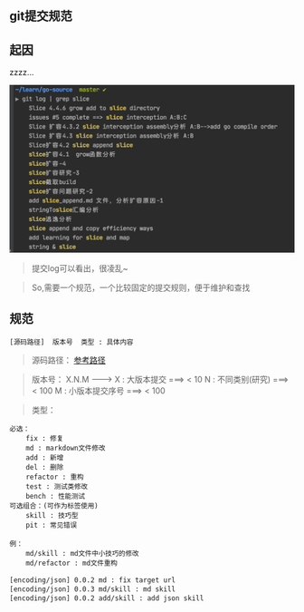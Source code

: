 ## git提交规范

## 起因
zzzz...

![](https://raw.githubusercontent.com/crab21/Images/master//blog/20200517171852.png)

>提交log可以看出，很凌乱~

>So,需要一个规范，一个比较固定的提交规则，便于维护和查找

## 规范
```cgo
[源码路径]  版本号  类型 : 具体内容
```
>源码路径：
[参考路径](![](https://raw.githubusercontent.com/crab21/Images/master//blog/20200517175159.png))

>版本号：
X.N.M ---> 
X : 大版本提交 ===> < 10
N : 不同类别(研究) ===> < 100
M : 小版本提交序号 ===> < 100

>类型：
>
```
必选：
	fix : 修复
	md : markdown文件修改
	add : 新增
	del : 删除
	refactor : 重构
	test : 测试类修改
	bench : 性能测试
可选组合：(可作为标签使用)
	skill : 技巧型
	pit : 常见错误
	
例：
	md/skill : md文件中小技巧的修改
	md/refactor : md文件重构
```

```cgo
[encoding/json] 0.0.2 md : fix target url
[encoding/json] 0.0.3 md/skill : md skill 
[encoding/json] 0.0.2 add/skill : add json skill 
```
